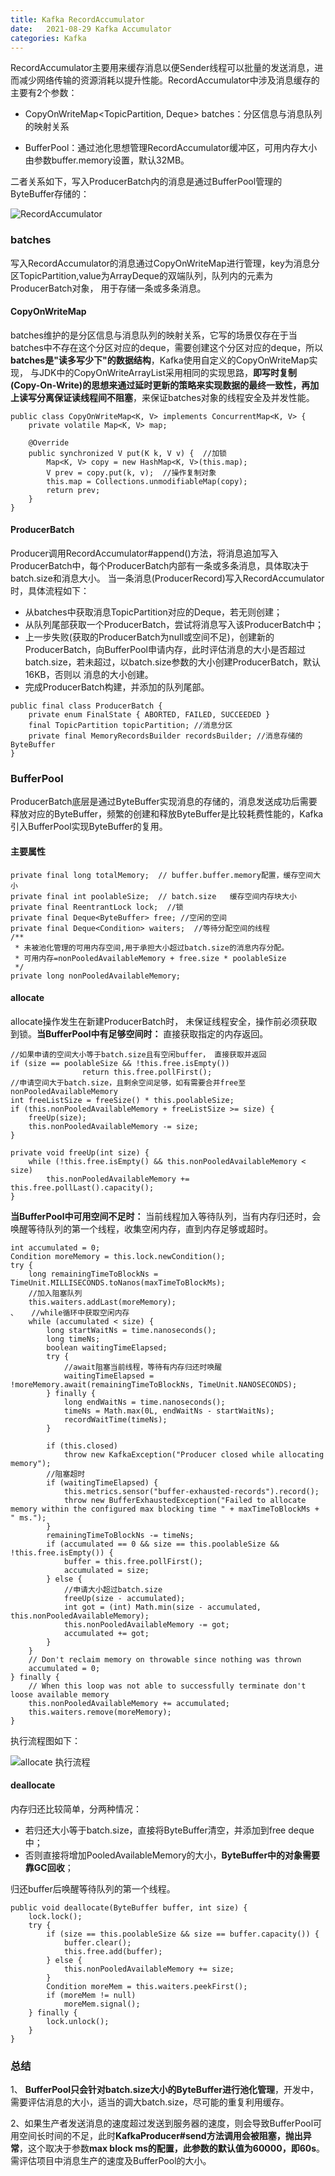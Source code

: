 ```yaml
---
title: Kafka RecordAccumulator
date:   2021-08-29 Kafka Accumulator
categories: Kafka
---
```


RecordAccumulator主要用来缓存消息以便Sender线程可以批量的发送消息，进而减少网络传输的资源消耗以提升性能。RecordAccumulator中涉及消息缓存的主要有2个参数：

* CopyOnWriteMap<TopicPartition, Deque<ProducerBatch>> batches：分区信息与消息队列的映射关系

* BufferPool：通过池化思想管理RecordAccumulator缓冲区，可用内存大小由参数buffer.memory设置，默认32MB。

二者关系如下，写入ProducerBatch内的消息是通过BufferPool管理的ByteBuffer存储的：

![RecordAccumulator](https://raw.githubusercontent.com/GuanN1ng/diagrams/main/com.guann1n9.diagrams/kakfa/recordAccumulator.png)

### batches

写入RecordAccumulator的消息通过CopyOnWriteMap进行管理，key为消息分区TopicPartition,value为ArrayDeque的双端队列，队列内的元素为ProducerBatch对象，
用于存储一条或多条消息。

#### CopyOnWriteMap

batches维护的是分区信息与消息队列的映射关系，它写的场景仅存在于当batches中不存在这个分区对应的deque，需要创建这个分区对应的deque，所以**batches是"读多写少下"的数据结构**，Kafka使用自定义的CopyOnWriteMap实现，
与JDK中的CopyOnWriteArrayList采用相同的实现思路，**即写时复制(Copy-On-Write)的思想来通过延时更新的策略来实现数据的最终一致性，再加上读写分离保证读线程间不阻塞**，来保证batches对象的线程安全及并发性能。

```
public class CopyOnWriteMap<K, V> implements ConcurrentMap<K, V> {
    private volatile Map<K, V> map;
    
    @Override
    public synchronized V put(K k, V v) {  //加锁
        Map<K, V> copy = new HashMap<K, V>(this.map);
        V prev = copy.put(k, v);  //操作复制对象
        this.map = Collections.unmodifiableMap(copy);
        return prev;
    }
}
```

#### ProducerBatch

Producer调用RecordAccumulator#append()方法，将消息追加写入ProducerBatch中，每个ProducerBatch内部有一条或多条消息，具体取决于batch.size和消息大小。
当一条消息(ProducerRecord)写入RecordAccumulator时，具体流程如下：

* 从batches中获取消息TopicPartition对应的Deque，若无则创建；
* 从队列尾部获取一个ProducerBatch，尝试将消息写入该ProducerBatch中；
* 上一步失败(获取的ProducerBatch为null或空间不足)，创建新的ProducerBatch，向BufferPool申请内存，此时评估消息的大小是否超过batch.size，若未超过，以batch.size参数的大小创建ProducerBatch，默认16KB，否则以
消息的大小创建。
* 完成ProducerBatch构建，并添加的队列尾部。

```
public final class ProducerBatch {
    private enum FinalState { ABORTED, FAILED, SUCCEEDED }
    final TopicPartition topicPartition; //消息分区
    private final MemoryRecordsBuilder recordsBuilder; //消息存储的ByteBuffer
}
```

### BufferPool

ProducerBatch底层是通过ByteBuffer实现消息的存储的，消息发送成功后需要释放对应的ByteBuffer，频繁的创建和释放ByteBuffer是比较耗费性能的，Kafka引入BufferPool实现ByteBuffer的复用。

#### 主要属性

```
private final long totalMemory;  // buffer.buffer.memory配置，缓存空间大小
private final int poolableSize;  // batch.size   缓存空间内存块大小
private final ReentrantLock lock;  //锁
private final Deque<ByteBuffer> free; //空闲的空间
private final Deque<Condition> waiters;  //等待分配空间的线程
/**
 * 未被池化管理的可用内存空间,用于承担大小超过batch.size的消息内存分配。
 * 可用内存=nonPooledAvailableMemory + free.size * poolableSize
 */
private long nonPooledAvailableMemory; 

```

#### allocate

allocate操作发生在新建ProducerBatch时， 未保证线程安全，操作前必须获取到锁。**当BufferPool中有足够空间时：** 直接获取指定的内存返回。

```
//如果申请的空间大小等于batch.size且有空闲buffer， 直接获取并返回
if (size == poolableSize && !this.free.isEmpty()) 
                return this.free.pollFirst();
//申请空间大于batch.size，且剩余空间足够，如有需要合并free至nonPooledAvailableMemory
int freeListSize = freeSize() * this.poolableSize;
if (this.nonPooledAvailableMemory + freeListSize >= size) {
    freeUp(size);
    this.nonPooledAvailableMemory -= size;
}

private void freeUp(int size) {
    while (!this.free.isEmpty() && this.nonPooledAvailableMemory < size)
        this.nonPooledAvailableMemory += this.free.pollLast().capacity();
}
```

**当BufferPool中可用空间不足时：** 当前线程加入等待队列，当有内存归还时，会唤醒等待队列的第一个线程，收集空闲内存，直到内存足够或超时。

```
int accumulated = 0;
Condition moreMemory = this.lock.newCondition();
try {
    long remainingTimeToBlockNs = TimeUnit.MILLISECONDS.toNanos(maxTimeToBlockMs);
    //加入阻塞队列
    this.waiters.addLast(moreMemory);
、   //while循环中获取空闲内存
    while (accumulated < size) {
        long startWaitNs = time.nanoseconds();
        long timeNs;
        boolean waitingTimeElapsed;
        try {
            //await阻塞当前线程，等待有内存归还时唤醒
            waitingTimeElapsed = !moreMemory.await(remainingTimeToBlockNs, TimeUnit.NANOSECONDS);
        } finally {
            long endWaitNs = time.nanoseconds();
            timeNs = Math.max(0L, endWaitNs - startWaitNs);
            recordWaitTime(timeNs);
        }

        if (this.closed)
            throw new KafkaException("Producer closed while allocating memory");
        //阻塞超时
        if (waitingTimeElapsed) {
            this.metrics.sensor("buffer-exhausted-records").record();
            throw new BufferExhaustedException("Failed to allocate memory within the configured max blocking time " + maxTimeToBlockMs + " ms.");
        }
        remainingTimeToBlockNs -= timeNs;
        if (accumulated == 0 && size == this.poolableSize && !this.free.isEmpty()) {
            buffer = this.free.pollFirst();
            accumulated = size;
        } else {
            //申请大小超过batch.size
            freeUp(size - accumulated);
            int got = (int) Math.min(size - accumulated, this.nonPooledAvailableMemory);
            this.nonPooledAvailableMemory -= got;
            accumulated += got;
        }
    }
    // Don't reclaim memory on throwable since nothing was thrown
    accumulated = 0;
} finally {
    // When this loop was not able to successfully terminate don't loose available memory
    this.nonPooledAvailableMemory += accumulated;
    this.waiters.remove(moreMemory);
}
```



执行流程图如下：

![allocate 执行流程](https://raw.githubusercontent.com/GuanN1ng/diagrams/main/com.guann1n9.diagrams/kakfa/bufferPool.png)

#### deallocate

内存归还比较简单，分两种情况：

* 若归还大小等于batch.size，直接将ByteBuffer清空，并添加到free deque中；
* 否则直接将增加PooledAvailableMemory的大小，**ByteBuffer中的对象需要靠GC回收**；

归还buffer后唤醒等待队列的第一个线程。

```
public void deallocate(ByteBuffer buffer, int size) {
    lock.lock();
    try {
        if (size == this.poolableSize && size == buffer.capacity()) {
            buffer.clear();
            this.free.add(buffer);
        } else {
            this.nonPooledAvailableMemory += size;
        }
        Condition moreMem = this.waiters.peekFirst();
        if (moreMem != null)
            moreMem.signal();
    } finally {
        lock.unlock();
    }
}
```

### 总结

1、 **BufferPool只会针对batch.size大小的ByteBuffer进行池化管理**，开发中，需要评估消息的大小，适当的调大batch.size，尽可能的重复利用缓存。

2、如果生产者发送消息的速度超过发送到服务器的速度，则会导致BufferPool可用空间长时间的不足，此时**KafkaProducer#send方法调用会被阻塞，抛出异常**，这个取决于参数**max block ms的配置，此参数的默认值为60000，即60s**。
需评估项目中消息生产的速度及BufferPool的大小。